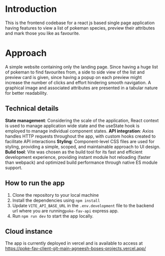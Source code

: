 # Introduction

This is the frontend codebase for a react js based single page application having features to view a list of pokeman species, preview their attributes and mark those you like as favourite.

# Approach

A simple website containing only the landing page. Since having a huge list of pokeman to find favourites from, a side to side view of the list and preview card is given, since having a popup on each preview might increase the number of clicks and effort hindering smooth navigation. A graphical image and associated attributes are presented in a tabular nature for better readability.

## Technical details

**State management**: Considering the scale of the application, React context is used to manage application wide state and the useState hook is employed to manage individual component states.
**API integration**: Axios handles HTTP requests throughout the app, with custom hooks created to facilitate API interactions
**Styling**: Component-level CSS files are used for styling, providing a simple, scoped, and maintainable approach to UI design.
**Bulid tool**: Vite was chosen as the build tool for its fast and efficient development experience, providing instant module hot reloading (faster than webpack) and optimized build performance through native ES module support.

## How to run the app

1.  Clone the repository to your local machine
2.  Install the dependencies using `npm install`
3.  Update `VITE_API_BASE_URL` in the `.env.development` file to the backend url where you are running`poke-fav-api` express app.
4.  Run `npm run dev` to start the app locally.

## Cloud instance

The app is currently deployed in vercel and is available to access at https://poke-fav-client-git-main-agneesh-boses-projects.vercel.app/
